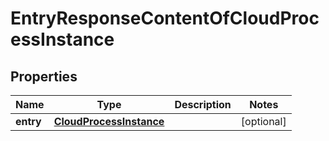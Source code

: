 # EntryResponseContentOfCloudProcessInstance

## Properties
Name | Type | Description | Notes
------------ | ------------- | ------------- | -------------
**entry** | [**CloudProcessInstance**](CloudProcessInstance.md) |  |  [optional]
